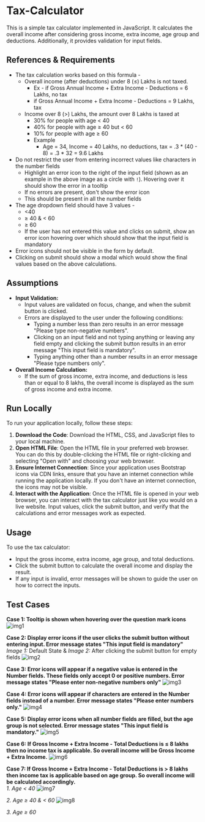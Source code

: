 # Tax-Calculator
This is a simple tax calculator implemented in JavaScript. It calculates the overall income after considering gross income, extra income, age group and deductions. Additionally, it provides validation for input fields.

## References & Requirements
- The tax calculation works based on this formula -
    - Overall income (after deductions) under 8 (≤) Lakhs is not taxed.
        - Ex - if Gross Annual Income + Extra Income - Deductions =  6 Lakhs, no tax
        - if Gross Annual Income + Extra Income - Deductions =  9 Lakhs, tax
    - Income over 8 (>) Lakhs, the amount over 8 Lakhs is taxed at
        - 30% for people with age < 40
        - 40% for people with age ≥ 40 but < 60
        - 10% for people with age ≥ 60
        - Example
            - Age = 34, Income = 40 Lakhs, no deductions, tax = .3 * (40 - 8) = .3 * 32 = 9.6 Lakhs
- Do not restrict the user from entering incorrect values like characters in the number fields
    - Highlight an error icon to the right of the input field (shown as an example in the above image as a circle with `!`). Hovering over it should show the error in a tooltip
    - If no errors are present, don't show the error icon
    - This should be present in all the number fields
- The age dropdown field should have 3 values -
    - <40
    - ≥ 40 & < 60
    - ≥ 60
    - If the user has not entered this value and clicks on submit, show an error icon hovering over which should show that the input field is mandatory
- Error icons should not be visible in the form by default.
- Clicking on submit should show a modal which would show the final values based on the above calculations.

## Assumptions
- **Input Validation:**
  - Input values are validated on focus, change, and when the submit button is clicked.
  - Errors are displayed to the user under the following conditions:
    - Typing a number less than zero results in an error message "Please type non-negative numbers".
    - Clicking on an input field and not typing anything or leaving any field empty and clicking the submit button results in an error message "This input field is mandatory".
    - Typing anything other than a number results in an error message "Please type numbers only".
- **Overall Income Calculation:**
  - If the sum of gross income, extra income, and deductions is less than or equal to 8 lakhs, the overall income is displayed as the sum of gross income and extra income.

## Run Locally
To run your application locally, follow these steps:
1. **Download the Code**: Download the HTML, CSS, and JavaScript files to your local machine.
2. **Open HTML File**: Open the HTML file in your preferred web browser. You can do this by double-clicking the HTML file or right-clicking and selecting "Open with" and choosing your web browser.
3. **Ensure Internet Connection**: Since your application uses Bootstrap icons via CDN links, ensure that you have an internet connection while running the application locally. If you don't have an internet connection, the icons may not be visible.
4. **Interact with the Application**: Once the HTML file is opened in your web browser, you can interact with the tax calculator just like you would on a live website. Input values, click the submit button, and verify that the calculations and error messages work as expected.

## Usage
To use the tax calculator:
- Input the gross income, extra income, age group, and total deductions.
- Click the submit button to calculate the overall income and display the result.
- If any input is invalid, error messages will be shown to guide the user on how to correct the inputs.

## Test Cases
**Case 1: Tooltip is shown when hovering over the question mark icons**
![img1](https://github.com/Aj-ninja007/Tax-Calculator/assets/113469532/650c3ff4-773d-4ad3-ab0c-d8ef1aadaafc)


**Case 2: Display error icons if the user clicks the submit button without entering input. Error message states "This input field is mandatory"**<br/>
*Image 1:* Default State & *Image 2:* After clicking the submit button for empty fields
![img2](https://github.com/Aj-ninja007/Tax-Calculator/assets/113469532/09829fe1-a5fc-414e-ac02-6b4bc1d8a3b1)


**Case 3: Error icons will appear if a negative value is entered in the Number fields. These fields only accept 0 or positive numbers. Error message states "Please enter non-negative numbers only"**
![img3](https://github.com/Aj-ninja007/Tax-Calculator/assets/113469532/d381d257-db49-4e3f-aab3-318d73d12f90)


**Case 4: Error icons will appear if characters are entered in the Number fields instead of a number. Error message states "Please enter numbers only."**
![img4](https://github.com/Aj-ninja007/Tax-Calculator/assets/113469532/a29cb3f0-cd2d-453b-8347-f1625a18e2e1)


**Case 5: Display error icons when all number fields are filled, but the age group is not selected. Error message states "This input field is mandatory."**
![img5](https://github.com/Aj-ninja007/Tax-Calculator/assets/113469532/c21b28fd-0887-403a-aa96-ca3da9998622)


**Case 6: If Gross Income +  Extra Income - Total Deductions is ≤ 8 lakhs then no income tax is applicable. So overall income will be Gross Income +  Extra Income.**
![img6](https://github.com/Aj-ninja007/Tax-Calculator/assets/113469532/5fbc5e81-e9b8-4ff9-8060-cc08cac8ae0b)


**Case 7: If Gross Income +  Extra Income - Total Deductions is > 8 lakhs then income tax is applicable based on age group. So overall income will be calculated accordingly.**<br/>
*1. Age < 40*
![img7](https://github.com/Aj-ninja007/Tax-Calculator/assets/113469532/f733c6e2-9991-40a1-949a-35e3f964812d)


*2. Age ≥ 40 & < 60*
![img8](https://github.com/Aj-ninja007/Tax-Calculator/assets/113469532/1d10df9b-4b01-43ef-b0bc-4c26f0a5c9b8)



*3. Age ≥ 60*




